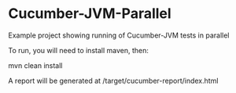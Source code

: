 Cucumber-JVM-Parallel
=====================

Example project showing running of Cucumber-JVM tests in parallel

To run, you will need to install maven, then:

mvn clean install

A report will be generated at /target/cucumber-report/index.html
